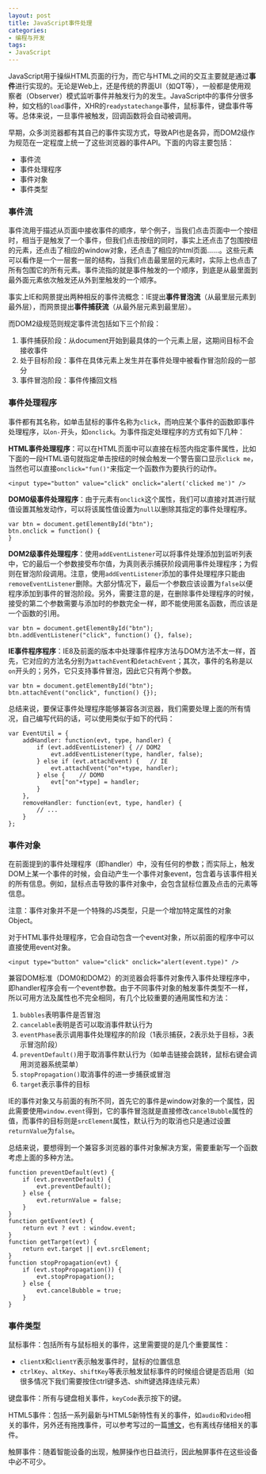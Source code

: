 ```yaml
---
layout: post
title: JavaScript事件处理
categories:
- 编程与开发
tags:
- JavaScript
---
```


JavaScript用于操纵HTML页面的行为，而它与HTML之间的交互主要就是通过**事件**进行实现的。无论是Web上，还是传统的界面UI（如QT等），一般都是使用观察者（Observer）模式监听事件并触发行为的发生。JavaScript中的事件分很多种，如文档的`load`事件，XHR的`readystatechange`事件，鼠标事件，键盘事件等等。总体来说，一旦事件被触发，回调函数将会自动被调用。

早期，众多浏览器都有其自己的事件实现方式，导致API也是各异，而DOM2级作为规范在一定程度上统一了这些浏览器的事件API。下面的内容主要包括：

* 事件流
* 事件处理程序
* 事件对象
* 事件类型

### 事件流

事件流用于描述从页面中接收事件的顺序，举个例子，当我们点击页面中一个按纽时，相当于是触发了一个事件，但我们点击按纽的同时，事实上还点击了包围按纽的元素，还点击了相应的window对象，还点击了相应的html页面……。这些元素可以看作是一个一层套一层的结构，当我们点击最里层的元素时，实际上也点击了所有包围它的所有元素。事件流指的就是事件触发的一个顺序，到底是从最里面到最外面元素依次触发还从外到里触发的一个顺序。

事实上IE和网景提出两种相反的事件流概念：IE提出**事件冒泡流**（从最里层元素到最外层），而网景提出**事件捕获流**（从最外层元素到最里层）。

而DOM2级规范则规定事件流包括如下三个阶段：

1. 事件捕获阶段：从document开始到最具体的一个元素上层，这期间目标不会接收事件
2. 处于目标阶段：事件在具体元素上发生并在事件处理中被看作冒泡阶段的一部分
3. 事件冒泡阶段：事件传播回文档

### 事件处理程序

事件都有其名称，如单击鼠标的事件名称为`click`，而响应某个事件的函数即事件处理程序，以`on-`开头，如`onclick`。为事件指定处理程序的方式有如下几种：

**HTML事件处理程序**：可以在HTML页面中可以直接在标签内指定事件属性，比如下面的一段HTML语句就指定单击按纽的时候会触发一个警告窗口显示`click me`，当然也可以直接`onclick="fun()"`来指定一个函数作为要执行的动作。

    <input type="button" value="click" onclick="alert('clicked me')" />

**DOM0级事件处理程序**：由于元素有`onclick`这个属性，我们可以直接对其进行赋值设置其触发动作，可以将该属性值设置为`null`以删除其指定的事件处理程序。

    var btn = document.getElementById("btn");
    btn.onclick = function() {
    }

**DOM2级事件处理程序**：使用`addEventListener`可以将事件处理添加到监听列表中，它的最后一个参数接受布尔值，为真则表示捕获阶段调用事件处理程序；为假则在冒泡阶段调用。注意，使用`addEventListener`添加的事件处理程序只能由`removeEventListener`删除。大部分情况下，最后一个参数应该设置为`false`以便程序添加到事件的冒泡阶段。另外，需要注意的是，在删除事件处理程序的时候，接受的第二个参数需要与添加时的参数完全一样，即不能使用匿名函数，而应该是一个函数的引用。

    var btn = document.getElementById("btn");
    btn.addEventListener("click", function() {}, false);

**IE事件程序程序**：IE8及前面的版本中处理事件程序方法与DOM方法不太一样，首先，它对应的方法名分别为`attachEvent`和`detachEvent`；其次，事件的名称是以`on`开头的；另外，它只支持事件冒泡，因此它只有两个参数。

    var btn = document.getElementById("btn");
    btn.attachEvent("onclick", function() {});

总结来说，要保证事件处理程序能够兼容各浏览器，我们需要处理上面的所有情况，自己编写代码的话，可以使用类似于如下的代码：

    var EventUtil = {
        addHandler: function(evt, type, handler) {
            if (evt.addEventListener) { // DOM2
                evt.addEventListener(type, handler, false);
            } else if (evt.attachEvent) {   // IE
                evt.attachEvent("on"+type, handler);
            } else {    // DOM0
                evt["on"+type] = handler;
            }
        },
        removeHandler: function(evt, type, handler) {
            // ...
        }
    };

### 事件对象

在前面提到的事件处理程序（即handler）中，没有任何的参数；而实际上，触发DOM上某一个事件的时候，会自动产生一个事件对象event，包含着与该事件相关的所有信息。例如，鼠标点击导致的事件对象中，会包含鼠标位置及点击的元素等信息。

注意：事件对象并不是一个特殊的JS类型，只是一个增加特定属性的对象Object。

对于HTML事件处理程序，它会自动包含一个event对象，所以前面的程序中可以直接使用event对象。

    <input type="button" value="click" onclick="alert(event.type)" />

兼容DOM标准（DOM0和DOM2）的浏览器会将事件对象传入事件处理程序中，即handler程序会有一个event参数。由于不同事件对象的触发事件类型不一样，所以可用方法及属性也不完全相同，有几个比较重要的通用属性和方法：

1. `bubbles`表明事件是否冒泡
2. `cancelable`表明是否可以取消事件默认行为
3. `eventPhase`表示调用事件处理程序的阶段（1表示捕获，2表示处于目标，3表示冒泡阶段）
4. `preventDefault()`用于取消事件默认行为（如单击链接会跳转，鼠标右键会调用浏览器系统菜单）
5. `stopPropagation()`取消事件的进一步捕获或冒泡
6. `target`表示事件的目标

IE的事件对象又与前面的有所不同，首先它的事件是window对象的一个属性，因此需要使用`window.event`得到，它的事件冒泡就是直接修改`cancelBubble`属性的值，而事件的目标则是`srcElement`属性，默认行为的取消也只是通过设置`returnValue`为`false`。

总结来说，要想得到一个兼容多浏览器的事件对象解决方案，需要重新写一个函数考虑上面的多种方法。

    function preventDefault(evt) {
        if (evt.preventDefault) {
            evt.preventDefault();
        } else {
            evt.returnValue = false;
        }
    }
    function getEvent(evt) {
        return evt ? evt : window.event;
    }
    function getTarget(evt) {
        return evt.target || evt.srcElement;
    }
    function stopPropagation(evt) {
        if (evt.stopPropagation()) {
            evt.stopPropagation();
        } else {
            evt.cancelBubble = true;
        }
    }

### 事件类型

鼠标事件：包括所有与鼠标相关的事件，这里需要提的是几个重要属性：

* `clientX`和`clientY`表示触发事件时，鼠标的位置信息
* `ctrlKey`、`altKey`、`shiftKey`等表示触发鼠标事件的时候组合键是否启用（如很多情况下我们需要按住ctrl键多选、shift键选择连续元素）

键盘事件：所有与键盘相关事件，`keyCode`表示按下的键。

HTML5事件：包括一系列最新与HTML5新特性有关的事件，如`audio`和`video`相关的事件，另外还有拖拽事件，可以参考写过的一篇[博文](/2014-09-html5-drag-and-drop)，也有离线存储相关的事件。

触屏事件：随着智能设备的出现，触屏操作也日益流行，因此触屏事件在这些设备中必不可少。
